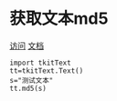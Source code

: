 # 获取文本md5

[访问](https://github.com/napoler/Terry-toolkit/blob/master/Subproject/tkitText/tkitText/text.py) [文档](https://terry-toolkit.readthedocs.io/)

```text
import tkitText
tt=tkitText.Text()
s="测试文本"
tt.md5(s)
```



